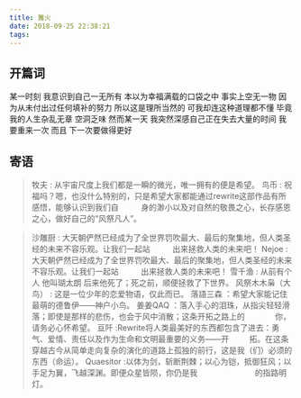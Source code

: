 ```yaml
---
title: 篝火
date: 2018-09-25 22:38:21
tags:
---
```


## 开篇词

某一时刻 我意识到自己一无所有
本以为幸福满载的口袋之中 事实上空无一物
因为从未付出过任何填补的努力 所以这是理所当然的
可我却连这种道理都不懂
毕竟我的人生杂乱无章 空洞乏味
然而某一天
我突然深感自己正在失去大量的时间
我要重来一次
而且 下一次要做得更好


## 寄语

> 牧夫 : 从宇宙尺度上我们都是一瞬的微光，唯一拥有的便是希望。
> 鸟币 : 祝福吗？嗯，也没什么特别的，只是希望大家都能通过rewrite这部作品有所感悟，能够认识到我们自
  　  　 身的渺小以及对自然的敬畏之心，长存感恩之心，做好自己的“风祭凡人”。

> 沙雕厨 : 大天朝俨然已经成为了全世界罚吹最大、最后的聚集地，但人类圣经的未来不容乐观。让我们一起站
  　  　   出来拯救人类的未来吧！
> Nejoe : 大天朝俨然已经成为了全世界罚吹最大、最后的聚集地，但人类圣经的未来不容乐观。让我们一起站
  　  　   出来拯救人类的未来吧！
> 雪千渔 : 从前有个人 他叫瑚太朗 后来他死了；死之前，顺便拯救了下世界。
> 风祭木木枭（大鸟） : 这是一位少年的恋爱物语，仅此而已。
> 落語三森 ：希望大家能记住最萌的德鲁伊——神户小鸟。
> 姜姜QAQ ：落入手心的泪珠，从指尖轻轻滑落；即使是那样的悲伤，也会于风中消散；这条开拓之路上的
  　  　  　你，请务必心怀希望。
> 亘阡 :Rewrite将人类最美好的东西都包含了进去：勇气、爱情、责任以及作为生命和文明最重要的义务——开
  　  　拓。在这条穿越古今从简单走向复杂的演化的道路上孤独的前行，这是我（们）必须的东西（命运）。
> Quaesitor :以体为剑，斩断荆棘；以心为铠，抵御狂风；以手足为翼，飞越深渊。即便众星皆陨，你仍是我
　　　　　　　的指路明灯。
